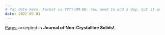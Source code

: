 ```yaml
---
# Put date here. Format is YYYY-MM-DD. You need to add a day, but it won't display.
date: 2022-07-01
---
```

[Paper]( https://papers.ssrn.com/sol3/papers.cfm?abstract_id=4090498) accepted in **Journal of Non-Crystalline Solids!**.